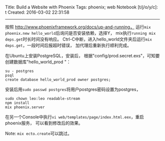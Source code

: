 Title: Build a Website with Phoenix
Tags: phoenix; web
Notebook [t/j/o/y/c]: t
Created: 2016-03-02 22:31:58

------

按照 http://www.phoenixframework.org/docs/up-and-running，
运行`mix phoenix.new hello_world`后询问是否安装依赖，选择Y，
mix执行`running mix deps.get`时长时间没有响应。
Ctrl-C中断，进入hello_world文件夹后运行`mix deps.get`，一段时间后报超时错误，
加代理后重新执行顺利完成。

在Ubuntu上安装PostgreSQL，安装后，
根据"config/prod.secret.exs"，可知要创建数据库"hello_world_prod "：

    su - postgres
    psql
    create database hello_world_prod owner postgres;

安装后用`sudo passwd postgres`将用户postgres密码设置为postgres，

    sudo chown leo:leo readable-stream
    npm install
    mix phoenix.server

在另一个Console中执行`vi web/templates/page/index.html.eex`，重启phoenix服务，
可以看到修改后的效果。

Note: `mix ecto.create`可以跳过。

